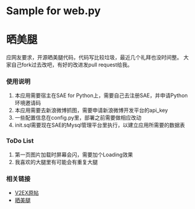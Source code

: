 # Sample for web.py
# 晒美腿

应网友要求，开源晒美腿代码，代码写比较垃圾，最近几个礼拜也没时间整。
大家自己fork过去改吧，有好的改进发pull request给我。

### 使用说明
1. 本应用需要宿主在SAE for Python上，需要自己去注册SAE，并申请Python环境邀请码
1. 本应用需要去新浪微博抓图，需要申请新浪微博开发平台的api_key
1. 一些配置信息在config.py里，部署之前需要做相应改动
1. init.sql需要现在SAE的Mysql管理平台里执行，以建立应用所需要的数据表

### ToDo List
1. 第一页图片加载时屏幕会闪，需要加个Loading效果
1. 我喜欢的大腿里有可能会有重复大腿

### 相关链接
* [V2EX原帖](http://www.v2ex.com/t/27235)
* [晒美腿](http://datui.sinaapp.com)
